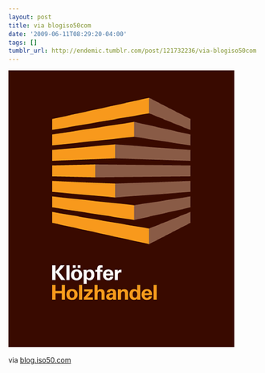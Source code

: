 ```yaml
---
layout: post
title: via blogiso50com
date: '2009-06-11T08:29:20-04:00'
tags: []
tumblr_url: http://endemic.tumblr.com/post/121732236/via-blogiso50com
---
```

 ![](/tumblr_files/GozJ8yit3okzrbsgzmAnN0iWo1_500.gif)  

via [blog.iso50.com](http://blog.iso50.com/wp-content/uploads/2009/06/e457ce4afc32598b80ab9be8d47f978e01631122_m.gif)

